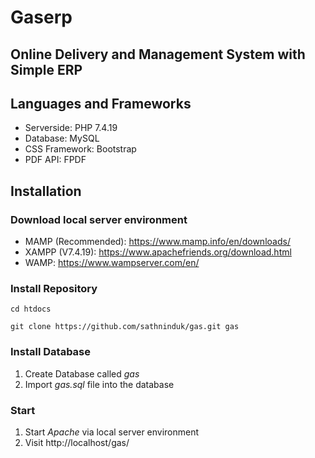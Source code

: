 # Gaserp
## Online Delivery and Management System with Simple ERP

## Languages and Frameworks
- Serverside: PHP 7.4.19
- Database: MySQL
- CSS Framework: Bootstrap
- PDF API: FPDF

## Installation
### Download local server environment
- MAMP (Recommended): https://www.mamp.info/en/downloads/
- XAMPP (V7.4.19): https://www.apachefriends.org/download.html
- WAMP: https://www.wampserver.com/en/

### Install Repository
```
cd htdocs
```
```
git clone https://github.com/sathninduk/gas.git gas
```
### Install Database
1. Create Database called *gas*
2. Import *gas.sql* file into the database

### Start
1. Start *Apache* via local server environment
2. Visit http://localhost/gas/
